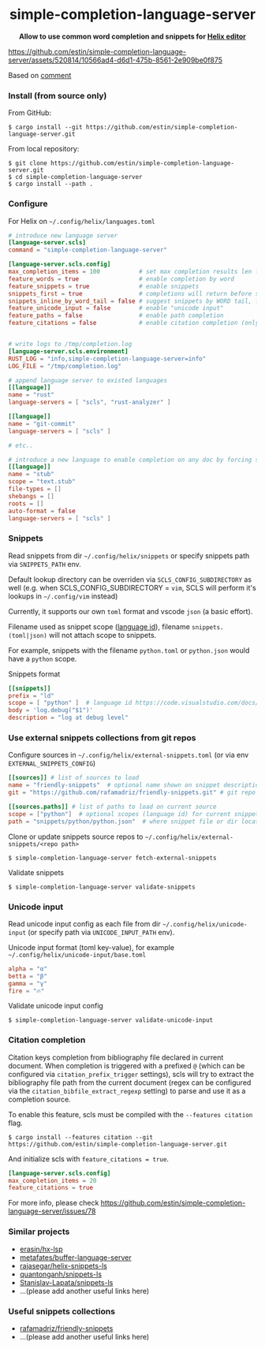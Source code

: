<div align="center">
  <p><h1>simple-completion-language-server</h1> </p>
  <p><strong>Allow to use common word completion and snippets for <a href="https://helix-editor.com/">Helix editor</a></strong></p>
  <p></p>
</div>


https://github.com/estin/simple-completion-language-server/assets/520814/10566ad4-d6d1-475b-8561-2e909be0f875

Based on [comment](https://github.com/helix-editor/helix/pull/3328#issuecomment-1559031060)

### Install (from source only)

From GitHub:

```console
$ cargo install --git https://github.com/estin/simple-completion-language-server.git
```

From local repository:

```console
$ git clone https://github.com/estin/simple-completion-language-server.git
$ cd simple-completion-language-server
$ cargo install --path .
```

### Configure

For Helix on `~/.config/helix/languages.toml`

```toml
# introduce new language server
[language-server.scls]
command = "simple-completion-language-server"

[language-server.scls.config]
max_completion_items = 100           # set max completion results len for each group: words, snippets, unicode-input
feature_words = true                 # enable completion by word
feature_snippets = true              # enable snippets
snippets_first = true                # completions will return before snippets by default
snippets_inline_by_word_tail = false # suggest snippets by WORD tail, for example text `xsq|` become `x^2|` when snippet `sq` has body `^2`
feature_unicode_input = false        # enable "unicode input"
feature_paths = false                # enable path completion
feature_citations = false            # enable citation completion (only on `citation` feature enabled)


# write logs to /tmp/completion.log
[language-server.scls.environment]
RUST_LOG = "info,simple-completion-language-server=info"
LOG_FILE = "/tmp/completion.log"

# append language server to existed languages
[[language]]
name = "rust"
language-servers = [ "scls", "rust-analyzer" ]

[[language]]
name = "git-commit"
language-servers = [ "scls" ]

# etc..

# introduce a new language to enable completion on any doc by forcing set language with :set-language stub
[[language]]
name = "stub"
scope = "text.stub"
file-types = []
shebangs = []
roots = []
auto-format = false
language-servers = [ "scls" ]
```

### Snippets

Read snippets from dir `~/.config/helix/snippets` or specify snippets path via `SNIPPETS_PATH` env.

Default lookup directory can be overriden via `SCLS_CONFIG_SUBDIRECTORY` as well (e.g. when SCLS_CONFIG_SUBDIRECTORY = `vim`, SCLS will perform it's lookups in `~/.config/vim` instead)

Currently, it supports our own `toml` format and vscode `json` (a basic effort).

Filename used as snippet scope ([language id][1]), filename `snippets.(toml|json)` will not attach scope to snippets.

For example, snippets with the filename `python.toml` or `python.json` would have a `python` scope.

Snippets format

```toml
[[snippets]]
prefix = "ld"
scope = [ "python" ]  # language id https://code.visualstudio.com/docs/languages/identifiers#_known-language-identifiers
body = 'log.debug("$1")'
description = "log at debug level"
```

### Use external snippets collections from git repos

Configure sources in `~/.config/helix/external-snippets.toml` (or via env `EXTERNAL_SNIPPETS_CONFIG`)

```toml
[[sources]] # list of sources to load
name = "friendly-snippets"  # optional name shown on snippet description
git = "https://github.com/rafamadriz/friendly-snippets.git" # git repo with snippets collections

[[sources.paths]] # list of paths to load on current source
scope = ["python"]  # optional scopes (language id) for current snippets
path = "snippets/python/python.json"  # where snippet file or dir located in repo
```


Clone or update snippets source repos to `~/.config/helix/external-snippets/<repo path>`

```console
$ simple-completion-language-server fetch-external-snippets
```


Validate snippets

```console
$ simple-completion-language-server validate-snippets
```

### Unicode input

Read unicode input config as each file from dir `~/.config/helix/unicode-input` (or specify path via `UNICODE_INPUT_PATH` env).

Unicode input format (toml key-value), for example `~/.config/helix/unicode-input/base.toml`

```toml
alpha = "α"
betta = "β"
gamma = "γ"
fire = "🔥"
```


Validate unicode input config

```console
$ simple-completion-language-server validate-unicode-input
```

### Citation completion

Citation keys completion from bibliography file declared in current document.
When completion is triggered with a prefixed `@` (which can be configured via `citation_prefix_trigger` settings), scls will try to extract the bibliography file path from the current document (regex can be configured via the `citation_bibfile_extract_regexp` setting) to parse and use it as a completion source.

To enable this feature, scls must be compiled with the `--features citation` flag. 

```console
$ cargo install --features citation --git https://github.com/estin/simple-completion-language-server.git
```

And initialize scls with `feature_citations = true`.

```toml
[language-server.scls.config]
max_completion_items = 20
feature_citations = true
```

For more info, please check https://github.com/estin/simple-completion-language-server/issues/78

### Similar projects

- [erasin/hx-lsp](https://github.com/erasin/hx-lsp)
- [metafates/buffer-language-server](https://github.com/metafates/buffer-language-server)
- [rajasegar/helix-snippets-ls](https://github.com/rajasegar/helix-snippets-ls)
- [quantonganh/snippets-ls](https://github.com/quantonganh/snippets-ls)
- [Stanislav-Lapata/snippets-ls](https://github.com/Stanislav-Lapata/snippets-ls)
- ...(please add another useful links here)

### Useful snippets collections

- [rafamadriz/friendly-snippets](https://github.com/rafamadriz/friendly-snippets)
- ...(please add another useful links here)

[1]: <https://code.visualstudio.com/docs/languages/identifiers#_known-language-identifiers> "Known language identifiers"
